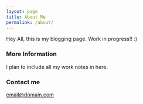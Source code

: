 ```yaml
---
layout: page
title: About Me
permalink: /about/
---
```


Hey All, this is my blogging page. Work in progress!! :) 

### More Information

I plan to include all my work notes in here.

### Contact me

[email@domain.com](mailto:bharati_patidar@persistent.com)
